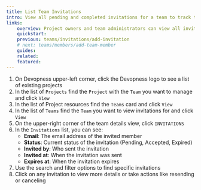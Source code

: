 ```yaml
---
title: List Team Invitations
intro: View all pending and completed invitations for a team to track team member onboarding status.
links:
    overview: Project owners and team administrators can view all invitations sent to potential team members.
    quickstart:
    previous: teams/invitations/add-invitation
    # next: teams/members/add-team-member
    guides:
    related:
    featured:
---
```


1. On Devopness upper-left corner, click the Devopness logo to see a list of existing projects
1. In the list of `Projects` find the `Project` with the `Team` you want to manage and click `View`
1. In the list of Project resources find the `Teams` card and click `View`
1. In the list of `Teams` find the `Team` you want to view invitations for and click `View`
1. On the upper-right corner of the team details view, click `INVITATIONS`
1. In the `Invitations` list, you can see:
   - **Email**: The email address of the invited member
   - **Status**: Current status of the invitation (Pending, Accepted, Expired)
   - **Invited by**: Who sent the invitation
   - **Invited at**: When the invitation was sent
   - **Expires at**: When the invitation expires
1. Use the search and filter options to find specific invitations
1. Click on any invitation to view more details or take actions like resending or canceling
